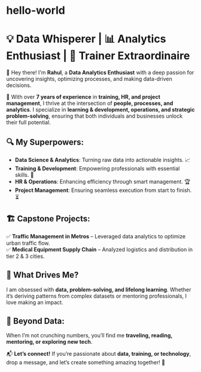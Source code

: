 # hello-world
# 💡 Data Whisperer | 📊 Analytics Enthusiast | 🎤 Trainer Extraordinaire 

👋 Hey there! I'm **Rahul**, a **Data Analytics Enthusiast** with a deep passion for uncovering insights, optimizing processes, and making data-driven decisions. 

🚀 With over **7 years of experience** in **training, HR, and project management**, I thrive at the intersection of **people, processes, and analytics**. I specialize in **learning & development, operations, and strategic problem-solving**, ensuring that both individuals and businesses unlock their full potential.

## 🔍 My Superpowers:
- **Data Science & Analytics**: Turning raw data into actionable insights. 📈
- **Training & Development**: Empowering professionals with essential skills. 🎯
- **HR & Operations**: Enhancing efficiency through smart management. 🏆
- **Project Management**: Ensuring seamless execution from start to finish. ⏳

## 🏗️ Capstone Projects:
✅ **Traffic Management in Metros** – Leveraged data analytics to optimize urban traffic flow.  
✅ **Medical Equipment Supply Chain** – Analyzed logistics and distribution in tier 2 & 3 cities.  

## 💖 What Drives Me?
I am obsessed with **data, problem-solving, and lifelong learning**. Whether it’s deriving patterns from complex datasets or mentoring professionals, I love making an impact.

## 🎸 Beyond Data:
When I’m not crunching numbers, you’ll find me **traveling, reading, mentoring, or exploring new tech**.

📬 **Let’s connect!** If you’re passionate about **data, training, or technology**, drop a message, and let’s create something amazing together! 🚀

